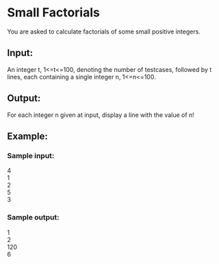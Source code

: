 # Small Factorials

You are asked to calculate factorials of some small positive integers.

## Input:
An integer t, 1<=t<=100, denoting the number of testcases, followed by t lines, each containing a single integer n, 1<=n<=100.

## Output:
For each integer n given at input, display a line with the value of n!

## Example:
### Sample input:
4\
1\
2\
5\
3
### Sample output:

1\
2\
120\
6